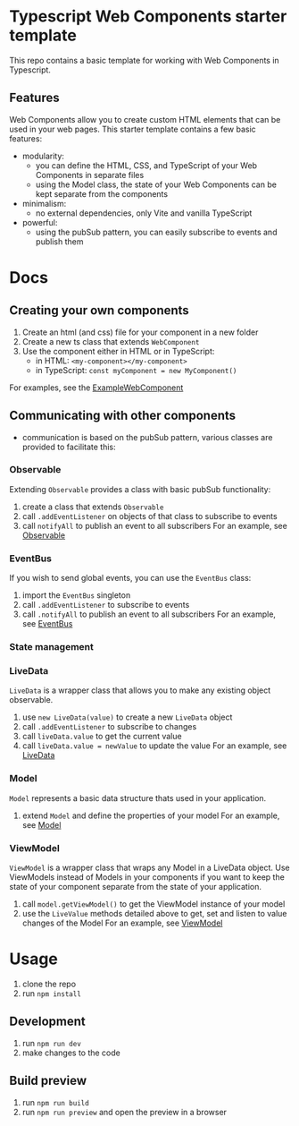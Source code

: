 # Typescript Web Components starter template

This repo contains a basic template for working with Web Components in Typescript.

## Features

Web Components allow you to create custom HTML elements that can be used in your web pages. This starter template contains a few basic features:

- modularity:
  - you can define the HTML, CSS, and TypeScript of your Web Components in separate files
  - using the Model class, the state of your Web Components can be kept separate from the components
- minimalism:
  - no external dependencies, only Vite and vanilla TypeScript
- powerful:
  - using the pubSub pattern, you can easily subscribe to events and publish them

# Docs

## Creating your own components

1. Create an html (and css) file for your component in a new folder
2. Create a new ts class that extends `WebComponent`
3. Use the component either in HTML or in TypeScript:
   - in HTML: `<my-component></my-component>`
   - in TypeScript: `const myComponent = new MyComponent()`

For examples, see the [ExampleWebComponent](./src/components/ExampleComponent/)

## Communicating with other components

- communication is based on the pubSub pattern, various classes are provided to facilitate this:

### Observable

Extending `Observable` provides a class with basic pubSub functionality:
1. create a class that extends `Observable`
2. call `.addEventListener` on objects of that class to subscribe to events
3. call `notifyAll` to publish an event to all subscribers
For an example, see [Observable](./src/events/Observable.ts)

### EventBus

If you wish to send global events, you can use the `EventBus` class:
1. import the `EventBus` singleton 
2. call `.addEventListener` to subscribe to events
3. call `.notifyAll` to publish an event to all subscribers
For an example, see [EventBus](./src/events/EventBus.ts)

### State management

### LiveData

`LiveData` is a wrapper class that allows you to make any existing object observable.
1. use `new LiveData(value)` to create a new `LiveData` object
2. call `.addEventListener` to subscribe to changes
3. call `liveData.value` to get the current value
4. call `liveData.value = newValue` to update the value
For an example, see [LiveData](./src/data/LiveData.ts)

### Model

`Model` represents a basic data structure thats used in your application.
1. extend `Model` and define the properties of your model
For an example, see [Model](./src/data/models/ExampleModel.ts)

### ViewModel

`ViewModel` is a wrapper class that wraps any Model in a LiveData object. Use ViewModels instead of Models in your components if you want to keep the state of your component separate from the state of your application.
1. call `model.getViewModel()` to get the ViewModel instance of your model
2. use the `LiveValue` methods detailed above to get, set and listen to value changes of the Model
For an example, see [ViewModel](./src/data/ViewModel.ts)

# Usage

1. clone the repo
2. run `npm install`

## Development

1. run `npm run dev`
2. make changes to the code

## Build preview

1. run `npm run build`
2. run `npm run preview` and open the preview in a browser